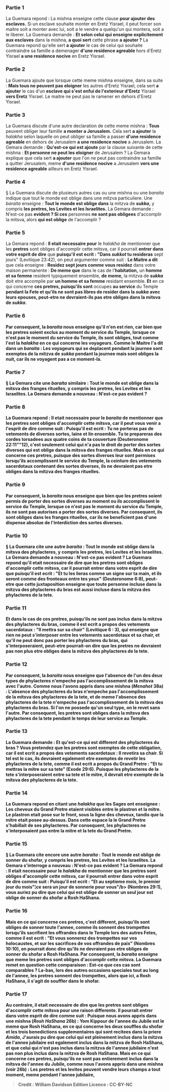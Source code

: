 
### Partie 1
La Guemara repond : La mishna enseigne cette clause <b>pour ajouter des esclaves.</b> Si un esclave souhaite monter en Eretz Yisrael, il peut forcer son maitre soit a monter avec lui, soit a le vendre a quelqu'un qui montera, soit a le liberer. La Guemara demande : <b>Et selon celui qui enseigne explicitement aux esclaves</b> dans la mishna, <b>a quoi sert</b> cette phrase <b>a ajouter ?</b> La Guemara repond qu'elle sert <b>a ajouter</b> le cas de celui qui souhaite contraindre sa famille a demenager <b>d'une residence agreable</b> hors d'Eretz Yisrael <b>a une residence nocive</b> en Eretz Yisrael.

### Partie 2
La Guemara ajoute que lorsque cette meme mishna enseigne, dans sa suite : <b>Mais tous ne peuvent pas eloigner</b> les autres d'Eretz Yisrael, cela sert <b>a ajouter</b> le cas d'un <b>esclave qui s'est enfui de l'exterieur d'Eretz</b> Yisrael <b>vers Eretz</b> Yisrael. Le maitre ne peut pas le ramener en dehors d'Eretz Yisrael.

### Partie 3
La Guemara discute d'une autre declaration de cette meme mishna : <b>Tous</b> peuvent obliger leur famille <b>a monter a Jerusalem.</b> Cela sert <b>a ajouter</b> la <i>halakha</i> selon laquelle on peut obliger sa famille a passer <b>d'une residence agreable</b> en dehors de Jerusalem <b>a une residence nocive</b> a Jerusalem. La Gemara demande : <b>Qu'est-ce qui est ajoute</b> par la clause suivante de cette mishna : <b>Et personne ne peut les eloigner</b> de Jerusalem ? La Gemara explique que cela sert <b>a ajouter</b> que l'on ne peut pas contraindre sa famille a quitter Jerusalem, meme <b>d'une residence nocive</b> a Jerusalem <b>vers une residence agreable</b> ailleurs en Eretz Yisrael.

### Partie 4
§ La Guemara discute de plusieurs autres cas ou une mishna ou une <i>baraita</i> indique que tout le monde est oblige dans une mitzva particuliere. Une <i>baraita</i> enseigne : <b>Tout le monde est oblige dans</b> la mitzva de <b><i>sukka</i>,</b> y compris <b>les pretres, les Levites et les Israelites.</b> La Gemara demande : N'est-ce pas <b>evident ? Si ces</b> personnes <b>ne sont pas obligees</b> d'accomplir la mitsva, alors <b>qui est oblige</b> de l'accomplir ?

### Partie 5
La Gemara repond : <b>Il etait necessaire pour</b> le <i>halakha</i> de mentionner que les <b>pretres</b> sont obliges d'accomplir cette mitsva, car il pourrait <b>entrer dans votre esprit de dire</b> que <b>puisqu'il est ecrit : "Dans <i>sukkot</i> tu resideras</b> sept jours" (Levitique 23:42), on peut argumenter comme suit : <b>Le Maitre a dit</b> que cela enseigne : <b>Residez sept jours comme vous residez</b> dans votre maison permanente : <b>De meme que</b> dans le cas de l'<b>habitation,</b> un <b>homme et sa femme</b> resident typiquement ensemble, <b>de meme,</b> la mitzva de <b><i>sukka</i></b> doit etre accomplie par <b>un homme et sa femme</b> residant ensemble. <b>Et</b> en ce qui concerne <b>ces pretres, puisqu'ils sont</b> occupes <b>au service</b> du Temple <b>pendant la Fete et qu'ils ne sont pas libres de resider dans la <i>sukka</i> avec leurs epouses, peut-etre ne devraient-ils pas etre <b>obliges</b> dans la mitsva de <i>sukka</i>.

### Partie 6
Par consequent, la <i>baraita</i> <b>nous enseigne</b> qu'il n'en est rien, car <b>bien que</b> les pretres soient <b>exclus au moment</b> du <b>service du Temple, lorsque ce n'est pas le moment du</b> <b>service du Temple, ils sont obliges, tout comme l'est</b> la <i>halakha</i> <b>en ce qui concerne les voyageurs. Comme le Maitre l'a dit</b> dans un <i>baraita</i> : <b>Les voyageurs</b> qui se deplacent <b>pendant la journee sont exemptes</b> de la mitzva de <b><i>sukka</i> pendant la journee mais sont obliges la nuit,</b> car ils ne voyagent pas a ce moment-la.

### Partie 7
§ La Gemara cite une <i>baraita</i> similaire : <b>Tout le monde est oblige dans</b> la mitsva des <b>franges rituelles,</b> y compris <b>les pretres, les Levites et les Israelites.</b> La Gemara demande a nouveau : N'est-ce pas <b>evident ?</b>

### Partie 8
La Guemara repond : <b>Il etait necessaire pour</b> le <i>baraita</i> de mentionner que les <b>pretres</b> sont obliges d'accomplir cette mitsva, car <b>il peut vous venir a l'esprit de dire</b> comme suit : <b>Puisqu'il est ecrit : <b>Tu ne porteras pas de vetements de diverses sortes,</b> laine et lin ensemble. <b>Tu te prepareras des cordes torsadees</b> aux quatre coins de ta couverture</b> (Deuteronome 22:11""12), <b>c'est</b> seulement <b>celui qui n'a pas le droit de porter des sortes diverses qui est oblige dans la mitsva des franges rituelles. Mais</b> en ce qui concerne <b>ces pretres, puisque des sortes diverses leur sont permises</b> lorsqu'ils accomplissent le service du Temple, la ceinture des vetements sacerdotaux contenant des sortes diverses, <b>ils ne devraient pas etre obliges</b> dans la mitzva des franges rituelles.

### Partie 9
Par consequent, la <i>baraita</i> <b>nous enseigne</b> que <b>bien que</b> les pretres soient <b>permis</b> de porter des sortes diverses <b>au moment</b> ou ils accomplissent le <b>service du Temple, lorsque</b> ce n'est <b>pas le moment</b> du <b>service</b> du Temple, ils ne sont <b>pas autorises</b> a porter des sortes diverses. Par consequent, ils sont obliges dans les franges rituelles, car ils ne beneficient pas d'une dispense absolue de l'interdiction des sortes diverses.

### Partie 10
§ La Guemara cite une autre <i>baraita</i> : <b>Tout le monde est oblige dans</b> la mitsva des <b>phylacteres,</b> y compris <b>les pretres, les Levites et les Israelites.</b> La Gemara demande a nouveau : N'est-ce pas <b>evident ?</b> La Guemara repond qu'il etait <b>necessaire</b> de dire que les <b>pretres</b> sont obliges d'accomplir cette mitsva, car il pourrait <b>entrer dans votre esprit de dire</b> que <b>puisqu'il est ecrit : "Et tu les lieras comme un signe sur ta main, et ils seront comme des fronteaux entre tes yeux"</b> (Deuteronome 6:8), peut-etre que cette juxtaposition enseigne que <b>toute personne incluse dans</b> la <b>mitzva des</b> phylacteres du <b>bras</b> est aussi <b>incluse dans</b> la <b>mitzva des</b> phylacteres de la <b>tete.</b>

### Partie 11
<b>Et</b> dans le cas de <b>ces pretres, puisqu'ils ne sont pas inclus dans</b> la <b>mitzva des</b> phylacteres du <b>bras, comme il est ecrit</b> a propos des vetements sacerdotaux : <b>"Il mettra sur sa chair"</b> (Levitique 6 : 3), qui enseigne <b>que rien ne peut s'interposer entre</b> les vetements sacerdotaux <b>et sa chair,</b> et qu'il ne peut donc pas porter les phylacteres du bras, qui s'interposeraient, peut-etre pourrait-on <b>dire</b> que les pretres <b>ne devraient pas non plus etre obliges dans</b> la <b>mitzva des</b> phylacteres de la <b>tete. </b>

### Partie 12
Par consequent, la <i>baraita</i> <b>nous enseigne que</b> l'absence de l'un des deux types de phylacteres <b>n'empeche pas</b> l'accomplissement de la mitsva avec <b>l'autre. Comme nous l'avons appris</b> dans une mishna (<i>Menahot</i> 38a) : L'absence des <b>phylacteres du</b> <b>bras n'empeche pas l'accomplissement</b> de la mitsva des phylacteres <b>de la tete, et</b> de meme l'absence des phylacteres <b>de</b> la <b>tete n'empeche pas l'accomplissement</b> de la mitsva des phylacteres <b>du</b> <b>bras.</b> Si l'on ne possede qu'un seul type, on le revet sans l'autre. Par consequent, les pretres sont obliges dans la mitsva des phylacteres de la tete pendant le temps de leur service au Temple.

### Partie 13
La Guemara demande : <b>Et qu'est-ce qui est different</b> des phylacteres <b>du bras ?</b> Vous pretendez que les pretres sont exemptes de cette obligation, <b>car il est ecrit</b> a propos des vetements sacerdotaux : <b>Il revetira sa chair.</b> Si tel est le cas, ils devraient <b>egalement</b> etre exemptes de revetir les phylacteres de la <b>tete,</b> comme <b>il est ecrit</b> a propos du Grand Pretre : <b>"Et tu mettras la mitre sur sa tete"</b> (Exode 29:6). Puisque les phylacteres de la tete s'interposeraient entre sa tete et le mitre, il devrait etre exempte de la mitsva des phylacteres de la tete.

### Partie 14
La Guemara repond en citant une <i>halakha</i> que les Sages <b>ont enseignee :</b> Les <b>cheveux</b> du Grand Pretre <b>etaient visibles entre le plastron et la mitre.</b> Le plastron etait pose sur le front, sous la ligne des cheveux, tandis que la mitre etait posee au-dessus. Dans <b>cette</b> espace <b>la</b> le Grand Pretre <b>s'habillait</b> de ses <b>phylacteres.</b> Par consequent, les phylacteres ne s'interposaient pas entre la mitre et la tete du Grand Pretre.

### Partie 15
§ La Guemara cite encore une autre <i>baraita</i> : <b>Tout le monde est oblige de sonner du shofar,</b> y compris <b>les pretres, les Levites et les Israelites.</b> La Gemara s'interroge a nouveau : N'est-ce pas <b>evident ?</b> La Gemara repond : <b>Il etait necessaire pour</b> le <i>halakha</i> de mentionner que les <b>pretres</b> sont obliges d'accomplir cette mitsva, car il pourrait <b>entrer dans votre esprit de dire</b> comme suit : <b>Puisqu'il est ecrit :</b> "Et au septieme mois, le premier jour du mois"¦<b>ce sera un jour de sonnerie pour vous"/b> (Nombres 29:1), vous auriez pu dire que <b>celui qui est oblige <b>de sonner un seul jour est oblige</b> de sonner du shofar a Rosh HaShana.

### Partie 16
<b>Mais</b> en ce qui concerne <b>ces pretres</b>, c'est different, <b>puisqu'ils sont obliges de sonner toute l'annee</b>, comme ils sonnent des trompettes lorsqu'ils sacrifient les offrandes dans le Temple lors des autres Fetes, <b>comme il est ecrit : "Et vous sonnerez des trompettes sur vos holocaustes,</b> et sur les sacrifices de vos offrandes de paix" (Nombres 10:10), on pourrait donc <b>dire</b> qu'ils ne devraient pas etre obliges</b> de sonner du shofar a Rosh HaShana. Par consequent, la <i>baraita</i> enseigne que meme les pretres sont obliges d'accomplir cette mitsva. La Guemara remet en question cette comparaison : <b>Est-ce que</b> ces cas sont <b>comparables ? La-bas,</b> lors des autres occasions speciales tout au long de l'annee, les pretres sonnent des <b>trompettes,</b> alors que <b>ici,</b> a Rosh HaShana, il s'agit de souffler dans le <b>shofar.</b>

### Partie 17
Au contraire, <b>il etait necessaire</b> de dire que les pretres sont obliges d'accomplir cette mitsva pour une raison differente. Il pourrait <b>entrer dans votre esprit de dire</b> comme suit : <b>Puisque nous avons appris</b> dans une mishna (<i>Rosh HaShana</i> 26b) : Yom Kippour de <b>l'annee du Jubile</b> <b>est le meme que Rosh HaShana,</b> en ce qui concerne <b>les</b> deux <b>souffles du shofar</b> et les</b> trois <b>benedictions</b> supplementaires qui sont recitees dans la priere <i>Amida</i>, J'aurais pu dire <b>que celui qui est</b> pleinement inclus <b>dans la mitzva de l'annee jubilaire</b> <b>est</b> egalement inclus <b>dans la mitzva de Rosh HaShana,</b> et <b>que celui qui n'est pas</b> inclus <b>dans la mitzva de l'annee jubilaire</b> <b>n'est</b> pas non plus <b>inclus <b>dans la mitzva de Rosh HaShana. Mais</b> en ce qui concerne <b>ces pretres, puisqu'ils ne sont pas</b> entierement inclus <b>dans la mitsva de l'annee du Jubile</b>, <b>comme nous l'avons appris</b> dans une mishna (voir 26b) : <b>Les pretres et les levites</b> peuvent <b>vendre</b> leurs champs <b>a tout moment,</b> meme pendant l'annee jubilaire,

>Credit : William Davidson Edition
>Licence : CC-BY-NC